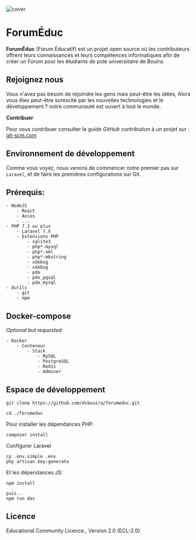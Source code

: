 ![cover](https://user-images.githubusercontent.com/15225447/110500177-38051000-80f9-11eb-87fc-67c421f222ce.png)

# ForumÉduc 

__ForumÉduc__ (Forum Éducatif) est un projet open source où les contributeurs offrent leurs connaissances et leurs compétences informatiques afin de créer un Forum pour les étudiants de pole universitaire de Bouïra.

## Rejoignez nous

Vous n'avez pas besoin de rejoindre les gens mais peut-être les idées, Alors vous êtes peut-être surexcité par les nouvelles technologies et le développement ? notre communauté est ouvert à tout le monde.

**Contribuer**

Pour vous contribuer consulter le guide _GitHub_ contribution à un projet  sur : [git-scm.com](https://git-scm.com/book/fr/v2/GitHub-Contribution-%C3%A0-un-projet)

## Environnement de développement

Comme vous voyez, nous venons de commencer notre premier pas sur `Laravel`, et de faire les premières configurations sur Git.

## Prérequis:

```
- NodeJS
    - React
    - Axios
    - ...
- PHP 7.3 ou plus
    - Laravel 7.X
    - Extensions PHP
        - sqlite3
        - php*-mysql
        - php*-xml
        - php*-mbstring
        - xdebug
        - xdebug
        - pdo 
        - pdo_pgsql
        - pdo_mysql
- Outils
    - git
    - npm
```

## Docker-compose

_Optional but requested_

```
- Docker
    - Conteneur
        - Stack
            - MySQL
            - PostgreSQL
            - Redis
            - Adminer
```

## Espace de développement

```
git clone https://github.com/dcbouira/forumeduc.git

cd ./forumeduc
```

Pour installer les dépendances PHP:
```
composer install
```

Configurer Laravel
```
cp .env.simple .env
php artisan key:generate
```

Et les dépendances JS:
```
npm install

puis..
npm run dev
```






## Licence
Educational Community Licence., Version 2.0 (ECL-2.0)
